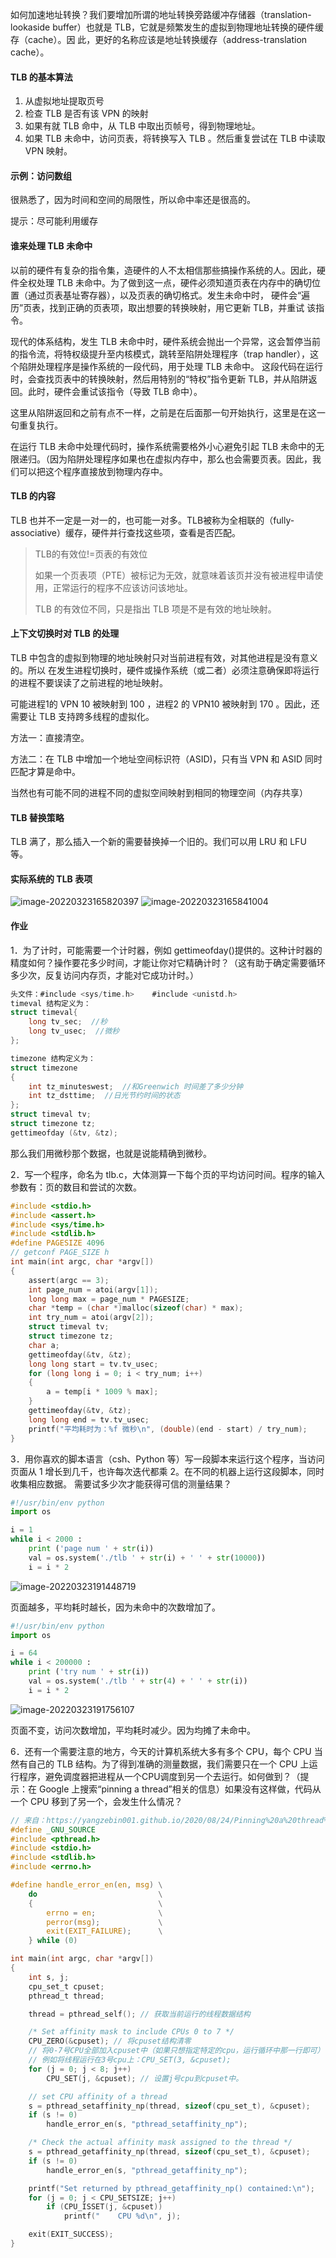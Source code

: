 如何加速地址转换？我们要增加所谓的地址转换旁路缓冲存储器（translation-lookaside buffer）也就是 TLB，它就是频繁发生的虚拟到物理地址转换的硬件缓存（cache）。因 此，更好的名称应该是地址转换缓存（address-translation cache）。

#### TLB 的基本算法

1. 从虚拟地址提取页号
2. 检查 TLB 是否有该 VPN 的映射
3. 如果有就 TLB 命中，从 TLB 中取出页帧号，得到物理地址。
4. 如果 TLB 未命中，访问页表，将转换写入 TLB 。然后重复尝试在 TLB 中读取 VPN 映射。

#### 示例：访问数组

很熟悉了，因为时间和空间的局限性，所以命中率还是很高的。

提示：尽可能利用缓存

#### 谁来处理 TLB 未命中

以前的硬件有复杂的指令集，造硬件的人不太相信那些搞操作系统的人。因此，硬件全权处理 TLB 未命中。为了做到这一点，硬件必须知道页表在内存中的确切位置（通过页表基址寄存器），以及页表的确切格式。发生未命中时， 硬件会“遍历”页表，找到正确的页表项，取出想要的转换映射，用它更新 TLB，并重试 该指令。

现代的体系结构，发生 TLB 未命中时，硬件系统会抛出一个异常，这会暂停当前的指令流，将特权级提升至内核模式，跳转至陷阱处理程序（trap handler），这个陷阱处理程序是操作系统的一段代码，用于处理 TLB 未命中。 这段代码在运行时，会查找页表中的转换映射，然后用特别的“特权”指令更新 TLB，并从陷阱返回。此时，硬件会重试该指令（导致 TLB 命中）。

这里从陷阱返回和之前有点不一样，之前是在后面那一句开始执行，这里是在这一句重复执行。

在运行 TLB 未命中处理代码时，操作系统需要格外小心避免引起 TLB 未命中的无限递归。（因为陷阱处理程序如果也在虚拟内存中，那么也会需要页表。因此，我们可以把这个程序直接放到物理内存中。

#### TLB 的内容

TLB 也并不一定是一对一的，也可能一对多。TLB被称为全相联的（fully-associative）缓存，硬件并行查找这些项，查看是否匹配。

> TLB的有效位!=页表的有效位
>
> 如果一个页表项（PTE）被标记为无效，就意味着该页并没有被进程申请使用，正常运行的程序不应该访问该地址。
>
> TLB 的有效位不同，只是指出 TLB 项是不是有效的地址映射。

#### 上下文切换时对 TLB 的处理

TLB 中包含的虚拟到物理的地址映射只对当前进程有效，对其他进程是没有意义的。所以 在发生进程切换时，硬件或操作系统（或二者）必须注意确保即将运行的进程不要误读了之前进程的地址映射。

可能进程1的 VPN 10 被映射到 100 ，进程2 的 VPN10 被映射到 170 。因此，还需要让 TLB 支持跨多线程的虚拟化。

方法一：直接清空。

方法二：在 TLB 中增加一个地址空间标识符（ASID)，只有当 VPN 和 ASID 同时匹配才算是命中。

当然也有可能不同的进程不同的虚拟空间映射到相同的物理空间（内存共享）

#### TLB 替换策略

TLB 满了，那么插入一个新的需要替换掉一个旧的。我们可以用 LRU 和 LFU 等。

#### 实际系统的 TLB 表项

![image-20220323165820397](https://gitee.com/ceyewan/pic/raw/master/images/image-20220323165820397.png)
![image-20220323165841004](https://gitee.com/ceyewan/pic/raw/master/images/image-20220323165841004.png)

#### 作业

1．为了计时，可能需要一个计时器，例如 gettimeofday()提供的。这种计时器的精度如何？操作要花多少时间，才能让你对它精确计时？（这有助于确定需要循环多少次，反复访问内存页，才能对它成功计时。）

```c
头文件：#include <sys/time.h>    #include <unistd.h>
timeval 结构定义为：
struct timeval{
    long tv_sec;  //秒
    long tv_usec;  //微秒
};

timezone 结构定义为：
struct timezone
{
    int tz_minuteswest;  //和Greenwich 时间差了多少分钟
    int tz_dsttime;  //日光节约时间的状态
};
struct timeval tv;
struct timezone tz;
gettimeofday (&tv, &tz);
```

那么我们用微秒那个数据，也就是说能精确到微秒。

2．写一个程序，命名为 tlb.c，大体测算一下每个页的平均访问时间。程序的输入参数有：页的数目和尝试的次数。

```c
#include <stdio.h>
#include <assert.h>
#include <sys/time.h>
#include <stdlib.h>
#define PAGESIZE 4096
// getconf PAGE_SIZE h
int main(int argc, char *argv[])
{
    assert(argc == 3);
    int page_num = atoi(argv[1]);
    long long max = page_num * PAGESIZE;
    char *temp = (char *)malloc(sizeof(char) * max);
    int try_num = atoi(argv[2]);
    struct timeval tv;
    struct timezone tz;
    char a;
    gettimeofday(&tv, &tz);
    long long start = tv.tv_usec;
    for (long long i = 0; i < try_num; i++)
    {
        a = temp[i * 1009 % max];
    }
    gettimeofday(&tv, &tz);
    long long end = tv.tv_usec;
    printf("平均耗时为：%f 微秒\n", (double)(end - start) / try_num);
}
```

3．用你喜欢的脚本语言（csh、Python 等）写一段脚本来运行这个程序，当访问页面从 1 增长到几千，也许每次迭代都乘 2。在不同的机器上运行这段脚本，同时收集相应数据。 需要试多少次才能获得可信的测量结果？

```python
#!/usr/bin/env python
import os

i = 1
while i < 2000 :
	print ('page num ' + str(i))
	val = os.system('./tlb ' + str(i) + ' ' + str(10000))
	i = i * 2
```

![image-20220323191448719](https://gitee.com/ceyewan/pic/raw/master/images/image-20220323191448719.png)

页面越多，平均耗时越长，因为未命中的次数增加了。

```python
#!/usr/bin/env python
import os

i = 64
while i < 200000 :
	print ('try num ' + str(i))
	val = os.system('./tlb ' + str(4) + ' ' + str(i))
	i = i * 2
```

![image-20220323191756107](https://gitee.com/ceyewan/pic/raw/master/images/image-20220323191756107.png)

页面不变，访问次数增加，平均耗时减少。因为均摊了未命中。

6．还有一个需要注意的地方，今天的计算机系统大多有多个 CPU，每个 CPU 当然有自己的 TLB 结构。为了得到准确的测量数据，我们需要只在一个 CPU 上运行程序，避免调度器把进程从一个CPU调度到另一个去运行。如何做到？（提示：在 Google 上搜索“pinning a thread”相关的信息）如果没有这样做，代码从一个 CPU 移到了另一个，会发生什么情况？

```c
// 来自：https://yangzebin001.github.io/2020/08/24/Pinning%20a%20thread%20%E2%80%94%E2%80%94%20%E5%A6%82%E4%BD%95%E8%AE%A9%E7%BA%BF%E7%A8%8B%E8%BF%90%E8%A1%8C%E5%9C%A8%E7%89%B9%E5%AE%9A%E7%9A%84CPU%E4%B8%8A/
#define _GNU_SOURCE
#include <pthread.h>
#include <stdio.h>
#include <stdlib.h>
#include <errno.h>

#define handle_error_en(en, msg) \
    do                           \
    {                            \
        errno = en;              \
        perror(msg);             \
        exit(EXIT_FAILURE);      \
    } while (0)

int main(int argc, char *argv[])
{
    int s, j;
    cpu_set_t cpuset;
    pthread_t thread;

    thread = pthread_self(); // 获取当前运行的线程数据结构

    /* Set affinity mask to include CPUs 0 to 7 */
    CPU_ZERO(&cpuset); // 将cpuset结构清零
    // 将0-7号CPU全部加入cpuset中（如果只想指定特定的cpu，运行循环中那一行即可）
    // 例如将线程运行在3号cpu上：CPU_SET(3, &cpuset);
    for (j = 0; j < 8; j++)
        CPU_SET(j, &cpuset); // 设置j号cpu到cpuset中。

    // set CPU affinity of a thread
    s = pthread_setaffinity_np(thread, sizeof(cpu_set_t), &cpuset);
    if (s != 0)
        handle_error_en(s, "pthread_setaffinity_np");

    /* Check the actual affinity mask assigned to the thread */
    s = pthread_getaffinity_np(thread, sizeof(cpu_set_t), &cpuset);
    if (s != 0)
        handle_error_en(s, "pthread_getaffinity_np");

    printf("Set returned by pthread_getaffinity_np() contained:\n");
    for (j = 0; j < CPU_SETSIZE; j++)
        if (CPU_ISSET(j, &cpuset))
            printf("    CPU %d\n", j);

    exit(EXIT_SUCCESS);
}
```

